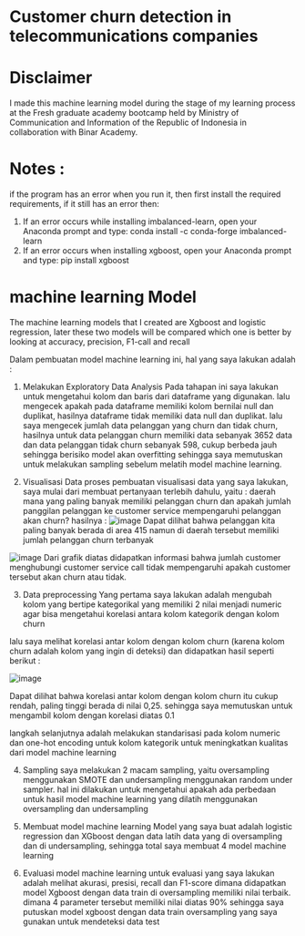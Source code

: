 # Customer churn detection in telecommunications companies

# Disclaimer
I made this machine learning model during the stage of my learning process at the Fresh graduate academy bootcamp held by
Ministry of Communication and Information of the Republic of Indonesia in collaboration with Binar Academy.

# Notes : 
if the program has an error when you run it, then first install the required requirements, if it still has an error then:
1. If an error occurs while installing imbalanced-learn, open your Anaconda prompt and type: conda install -c conda-forge imbalanced-learn
2. If an error occurs when installing xgboost, open your Anaconda prompt and type: pip install xgboost

# machine learning Model
The machine learning models that I created are Xgboost and logistic regression, later these two models will be compared which one is better
by looking at accuracy, precision, F1-call and recall

Dalam pembuatan model machine learning ini, hal yang saya lakukan adalah :
1. Melakukan Exploratory Data Analysis
Pada tahapan ini saya lakukan untuk mengetahui kolom dan baris dari dataframe yang digunakan. lalu mengecek apakah pada dataframe memiliki 
kolom bernilai null dan duplikat, hasilnya dataframe tidak memiliki data null dan duplikat.
lalu saya mengecek jumlah data pelanggan yang churn dan tidak churn,
hasilnya untuk data pelanggan churn memiliki data sebanyak 3652 data dan data pelanggan tidak churn sebanyak 598, cukup berbeda jauh sehingga berisiko model akan overfitting
sehingga saya memutuskan untuk melakukan sampling sebelum melatih model machine learning.

2. Visualisasi Data
proses pembuatan visualisasi data yang saya lakukan, saya mulai dari membuat pertanyaan terlebih dahulu, yaitu :
daerah mana yang paling banyak memiliki pelanggan churn dan apakah jumlah panggilan pelanggan ke customer service mempengaruhi pelanggan akan churn?
hasilnya :
![image](https://user-images.githubusercontent.com/94748637/196013624-396b18b5-d639-4fae-9de2-4e64e3b84948.png)
Dapat dilihat bahwa pelanggan kita paling banyak berada di area 415 namun di daerah tersebut memiliki jumlah pelanggan churn terbanyak

![image](https://user-images.githubusercontent.com/94748637/196013648-8b68b75b-42fe-4fc5-a8a6-ac5e6c2c2e73.png)
Dari grafik diatas didapatkan informasi bahwa jumlah customer menghubungi customer service call tidak mempengaruhi apakah customer tersebut akan churn atau tidak.

3. Data preprocessing
Yang pertama saya lakukan adalah mengubah kolom yang bertipe kategorikal yang memiliki 2 nilai menjadi numeric agar bisa mengetahui korelasi antara kolom kategorik dengan kolom churn

lalu saya melihat korelasi antar kolom dengan kolom churn (karena kolom churn adalah kolom yang ingin di deteksi) dan didapatkan hasil seperti berikut :

![image](https://user-images.githubusercontent.com/94748637/196013682-f3f1ff5d-e0f9-4d7b-bd0e-f867c72afefd.png)

Dapat dilihat bahwa korelasi antar kolom dengan kolom churn itu cukup rendah, paling tinggi berada di nilai 0,25. sehingga saya memutuskan untuk mengambil kolom dengan korelasi diatas 0.1

langkah selanjutnya adalah melakukan standarisasi pada kolom numeric dan one-hot encoding untuk kolom kategorik untuk meningkatkan kualitas dari model machine learning

4. Sampling
saya melakukan 2 macam sampling, yaitu oversampling menggunakan SMOTE dan undersampling menggunakan random under sampler. hal ini dilakukan untuk mengetahui apakah ada perbedaan untuk hasil model
machine learning yang dilatih menggunakan oversampling dan undersampling

5. Membuat model machine learning
Model yang saya buat adalah logistic regression dan XGboost dengan data latih data yang di oversampling dan di undersampling, sehingga total saya membuat 4 model machine learning

6. Evaluasi model machine learning
untuk evaluasi yang saya lakukan adalah melihat akurasi, presisi, recall dan F1-score dimana didapatkan model Xgboost dengan data train di oversampling memiliki nilai terbaik. dimana 4 parameter tersebut memiliki nilai diatas 90% sehingga saya putuskan model xgboost dengan data train oversampling yang saya gunakan untuk mendeteksi data test
